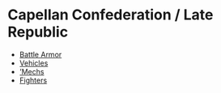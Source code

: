 # Capellan Confederation / Late Republic 

- [Battle Armor](late-republic/battlearmor.md) 
- [Vehicles](late-republic/vehicles.md) 
- [’Mechs](late-republic/mechs.md) 
- [Fighters](late-republic/fighters.md) 

